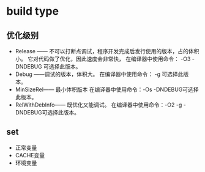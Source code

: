 # build type

## 优化级别

- Release —— 不可以打断点调试，程序开发完成后发行使用的版本，占的体积小。
    它对代码做了优化，因此速度会非常快，
    在编译器中使用命令： -O3 -DNDEBUG 可选择此版本。
- Debug ——调试的版本，体积大。
    在编译器中使用命令： -g 可选择此版本。
- MinSizeRel—— 最小体积版本
    在编译器中使用命令：-Os -DNDEBUG可选择此版本。
- RelWithDebInfo—— 既优化又能调试。
    在编译器中使用命令：-O2 -g -DNDEBUG可选择此版本。

## set

- 正常变量
- CACHE变量
- 环境变量
